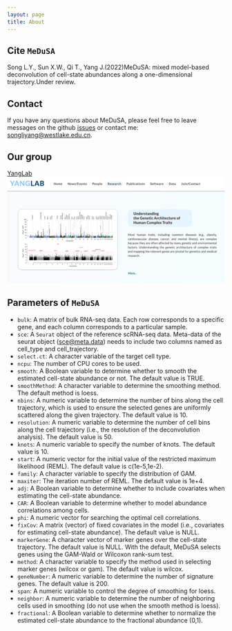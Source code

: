 ```yaml
---
layout: page
title: About
---
```


Cite `MeDuSA`
-------------------
Song L.Y., Sun X.W., Qi T., Yang J.(2022)MeDuSA: mixed model-based deconvolution of cell-state abundances along a one-dimensional trajectory.Under review.

Contact
-------------------
If you have any questions about MeDuSA, please feel free to leave messages on the github [issues](https://github.com/LeonSong1995/MeDuSA/issues) or contact me: songliyang@westlake.edu.cn.

Our group
-------------------
[YangLab](https://yanglab.westlake.edu.cn/)
![Example_Pie](YangLab.png)


Parameters of `MeDuSA`
-------------------
- `bulk`: A matrix of bulk RNA-seq data. Each row corresponds to a specific gene, and each column corresponds to a particular sample.
- `sce`: A `Seurat` object of the reference scRNA-seq data. Meta-data of the seurat object (sce@meta.data) needs to include two columns named as cell_type and cell_trajectory.
- `select.ct`: A character variable of the target cell type.
- `ncpu`: The number of CPU cores to be used.
- `smooth`: A Boolean variable to determine whether to smooth the estimated cell-state abundance or not. The default value is TRUE.
- `smoothMethod`: A character variable to determine the smoothing method. The default method is loess.
- `nbins`: A numeric variable to determine the number of bins along the cell trajectory, which is used to ensure the selected genes are uniformly scattered along the given trajectory. The default value is 10.
- `resolution`: A numeric variable to determine the number of cell bins along the cell trajectory (i.e., the resolution of the deconvolution analysis). The default value is 50.
- `knots`: A numeric variable to specify the number of knots. The default value is 10.
- `start`: A numeric vector for the initial value of the restricted maximum likelihood (REML). The default value is c(1e-5,1e-2).
- `family`: A character variable to specify the distribution of GAM.
- `maxiter`: The iteration number of REML. The default value is 1e+4.
- `adj`: A Boolean variable to determine whether to include covariates when estimating the cell-state abundance.
- `CAR`: A Boolean variable to determine whether to model abundance correlations among cells.
- `phi`: A numeric vector for searching the optimal cell correlations.
- `fixCov`: A matrix (vector) of fixed covariates in the model (i.e., covariates for estimating cell-state abundance). The default value is NULL.
- `markerGene`: A character vector of marker genes over the cell-state trajectory. The default value is NULL. With the default, MeDuSA selects genes using the GAM-Wald or Wilcoxon rank-sum test.
- `method`: A character variable to specify the method used in selecting marker genes (wilcox or gam). The default value is wilcox.
- `geneNumber`: A numeric variable to determine the number of signature genes. The default value is 200.
- `span`: A numeric variable to control the degree of smoothing for loess.
- `neighbor`: A numeric variable to determine the number of neighboring cells used in smoothing (do not use when the smooth method is loess).
- `fractional`: A Boolean variable to determine whether to normalize the estimated cell-state abundance to the fractional abundance (0,1).
